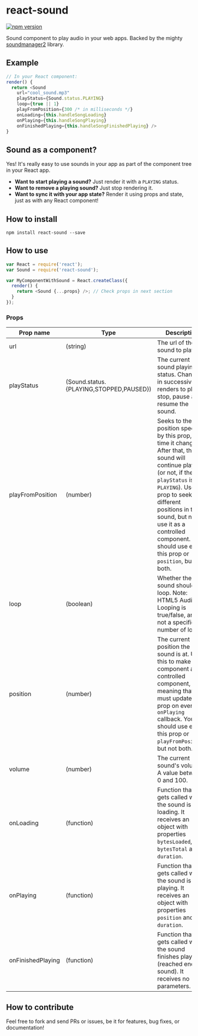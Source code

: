 # react-sound

[![npm version](https://img.shields.io/npm/v/react-sound.svg?style=flat-square)](https://www.npmjs.com/package/react-sound)

Sound component to play audio in your web apps. Backed by the mighty [soundmanager2](https://github.com/scottschiller/SoundManager2) library.

## Example

```js
// In your React component:
render() {
  return <Sound
    url="cool_sound.mp3"
    playStatus={Sound.status.PLAYING}
    loop={true || 1}
    playFromPosition={300 /* in milliseconds */}
    onLoading={this.handleSongLoading}
    onPlaying={this.handleSongPlaying}
    onFinishedPlaying={this.handleSongFinishedPlaying} />
}
```

## Sound as a component?

Yes! It's really easy to use sounds in your app as part of the component tree in your React app.

* **Want to start playing a sound?** Just render it with a `PLAYING` status.
* **Want to remove a playing sound?** Just stop rendering it.
* **Want to sync it with your app state?** Render it using props and state, just as with any React component!

## How to install

`npm install react-sound --save`

## How to use

```js
var React = require('react');
var Sound = require('react-sound');

var MyComponentWithSound = React.createClass({
  render() {
    return <Sound {...props} />; // Check props in next section
  }
});
```

### Props

|Prop name | Type | Description |
|-----------|------|-------------|
|url|(string)|The url of the sound to play.|
|playStatus|(Sound.status.{PLAYING,STOPPED,PAUSED})|The current sound playing status. Change it in successive renders to play, stop, pause and resume the sound.|
|playFromPosition|(number)|Seeks to the position specified by this prop, any time it changes. After that, the sound will continue playing (or not, if the `playStatus` is not `PLAYING`). Use this prop to seek to different positions in the sound, but not use it as a controlled component. You should use either this prop or `position`, but not both.|
|loop|(boolean)|Whether the sound should loop. Note: HTML5 Audio Looping is true/false, and not a specific number of loops.
|position|(number)|The current position the sound is at. Use this to make the component a controlled component, meaning that you must update this prop on every `onPlaying` callback. You should use either this prop or `playFromPosition`, but not both.|
|volume|(number)|The current sound's volume. A value between 0 and 100.|
|onLoading|(function)|Function that gets called while the sound is loading. It receives an object with properties `bytesLoaded`, `bytesTotal` and `duration`.|
|onPlaying |(function)|Function that gets called while the sound is playing. It receives an object with properties `position` and `duration`.|
|onFinishedPlaying|(function)|Function that gets called when the sound finishes playing (reached end of sound). It receives no parameters.|

## How to contribute

Feel free to fork and send PRs or issues, be it for features, bug fixes, or documentation!
